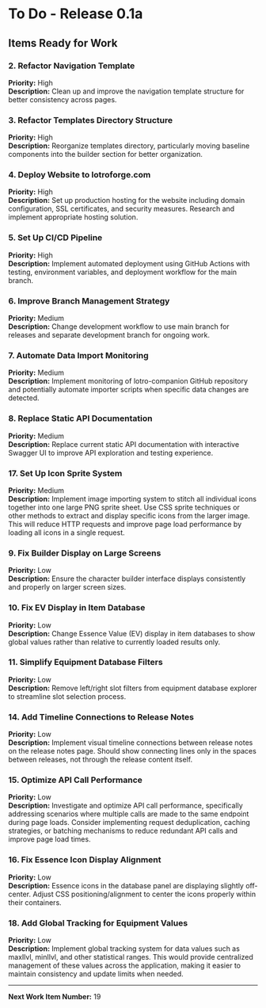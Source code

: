# To Do - Release 0.1a

## Items Ready for Work


### 2. Refactor Navigation Template
**Priority:** High  
**Description:** Clean up and improve the navigation template structure for better consistency across pages.

### 3. Refactor Templates Directory Structure
**Priority:** High  
**Description:** Reorganize templates directory, particularly moving baseline components into the builder section for better organization.

### 4. Deploy Website to lotroforge.com
**Priority:** High  
**Description:** Set up production hosting for the website including domain configuration, SSL certificates, and security measures. Research and implement appropriate hosting solution.

### 5. Set Up CI/CD Pipeline
**Priority:** High  
**Description:** Implement automated deployment using GitHub Actions with testing, environment variables, and deployment workflow for the main branch.

### 6. Improve Branch Management Strategy
**Priority:** Medium  
**Description:** Change development workflow to use main branch for releases and separate development branch for ongoing work.

### 7. Automate Data Import Monitoring
**Priority:** Medium  
**Description:** Implement monitoring of lotro-companion GitHub repository and potentially automate importer scripts when specific data changes are detected.

### 8. Replace Static API Documentation
**Priority:** Medium  
**Description:** Replace current static API documentation with interactive Swagger UI to improve API exploration and testing experience.

### 17. Set Up Icon Sprite System
**Priority:** Medium  
**Description:** Implement image importing system to stitch all individual icons together into one large PNG sprite sheet. Use CSS sprite techniques or other methods to extract and display specific icons from the larger image. This will reduce HTTP requests and improve page load performance by loading all icons in a single request.

### 9. Fix Builder Display on Large Screens
**Priority:** Low  
**Description:** Ensure the character builder interface displays consistently and properly on larger screen sizes.

### 10. Fix EV Display in Item Database
**Priority:** Low  
**Description:** Change Essence Value (EV) display in item databases to show global values rather than relative to currently loaded results only.

### 11. Simplify Equipment Database Filters
**Priority:** Low  
**Description:** Remove left/right slot filters from equipment database explorer to streamline slot selection process.

### 14. Add Timeline Connections to Release Notes
**Priority:** Low  
**Description:** Implement visual timeline connections between release notes on the release notes page. Should show connecting lines only in the spaces between releases, not through the release content itself.

### 15. Optimize API Call Performance
**Priority:** Low  
**Description:** Investigate and optimize API call performance, specifically addressing scenarios where multiple calls are made to the same endpoint during page loads. Consider implementing request deduplication, caching strategies, or batching mechanisms to reduce redundant API calls and improve page load times.

### 16. Fix Essence Icon Display Alignment
**Priority:** Low  
**Description:** Essence icons in the database panel are displaying slightly off-center. Adjust CSS positioning/alignment to center the icons properly within their containers.

### 18. Add Global Tracking for Equipment Values
**Priority:** Low  
**Description:** Implement global tracking system for data values such as maxIlvl, minIlvl, and other statistical ranges. This would provide centralized management of these values across the application, making it easier to maintain consistency and update limits when needed.

---

**Next Work Item Number:** 19

